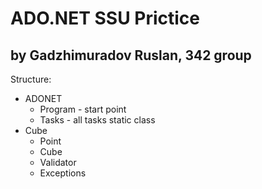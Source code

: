 # ADO.NET SSU Prictice
## by Gadzhimuradov Ruslan, 342 group
Structure:
- ADONET
	- Program - start point
	- Tasks - all tasks static class
- Cube
	- Point
	- Cube
	- Validator
	- Exceptions